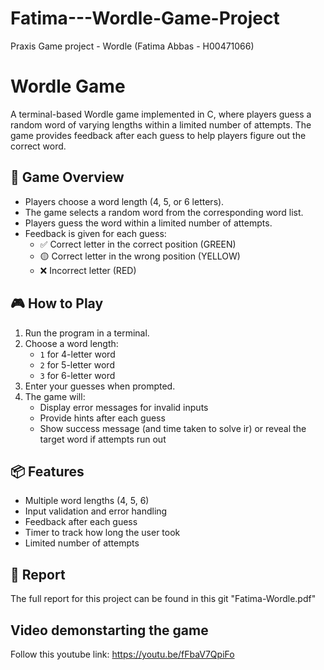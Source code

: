 # Fatima---Wordle-Game-Project
Praxis Game project - Wordle (Fatima Abbas - H00471066)
# Wordle Game

A terminal-based Wordle game implemented in C, where players guess a random word of varying lengths within a limited number of attempts. The game provides feedback after each guess to help players figure out the correct word.

## 🧠 Game Overview

- Players choose a word length (4, 5, or 6 letters).
- The game selects a random word from the corresponding word list.
- Players guess the word within a limited number of attempts.
- Feedback is given for each guess:
  - ✅ Correct letter in the correct position (GREEN)
  - 🟡 Correct letter in the wrong position (YELLOW)
  - ❌ Incorrect letter (RED)

## 🎮 How to Play

1. Run the program in a terminal.
2. Choose a word length:
   - `1` for 4-letter word
   - `2` for 5-letter word
   - `3` for 6-letter word
3. Enter your guesses when prompted.
4. The game will:
   - Display error messages for invalid inputs
   - Provide hints after each guess
   - Show success message (and time taken to solve ir) or reveal the target word if attempts run out

## 📦 Features

- Multiple word lengths (4, 5, 6)
- Input validation and error handling
- Feedback after each guess
- Timer to track how long the user took
- Limited number of attempts

## 📄 Report
The full report for this project can be found in this git "Fatima-Wordle.pdf"

## Video demonstarting the game
Follow this youtube link: https://youtu.be/fFbaV7QpiFo

